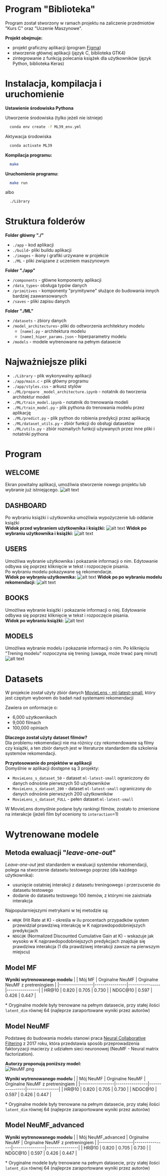 # Program "Biblioteka"
Program został stworzony w ramach projektu na zaliczenie przedmiotów "Kurs C" oraz "Uczenie Maszynowe".  

**Projekt obejmuje:**
- projekt graficzny aplikacji (program [Figma](https://www.figma.com/design/DAvdbbqJWTrbtWR9aTusEk/C_project?node-id=0-1&p=f&m=dev))
- stworzenie głównej aplikacji (język C, biblioteka GTK4)
- zintegrowanie z funkcją polecania książek dla użytkowników (język Python, biblioteka Keras)

# Instalacja, kompilacja i uruchomienie
**Ustawienie środowiska Pythona**

Utworzenie środowiska (tylko jeżeli nie istnieje)
```bash
  conda env create -f ML39_env.yml
``` 
Aktywacja środowiska
```bash
  conda activate ML39
``` 
**Kompilacja programu:**
```bash
  make
``` 
**Uruchomienie programu:**
```bash
  make run
``` 
albo
```bash
  ./Library
``` 
# Struktura folderów
**Folder główny "./"**
- `./app` - kod aplikacji
- `./build`- pliki buildu aplikacji
- `./images` - ikony i grafiki urzywane w projekcie
- `./ML` - pliki związane z uczeniem maszynowym

**Folder "./app"**
- `/components` - główne komponenty aplikacji
- `/data_types`- obsługa typów danych
- `/primitives` - komponenty "prymitywne" służące do budowania innych bardziej zaawansowanych 
- `/saves` - pliki zapisu danych

**Folder "./ML"**
- `/datasets` - zbiory danych
- `/model_architectures`- pliki do odtworzenia architektury modelu 
  - `[name].py` - architektura modelu
  - `[name]_hiper_params.json` - hiperparametry modelu
- `/models` - modele wytrenowane na pełnym datasecie

# Najważniejsze pliki
- `./Library` - plik wykonywalny aplikacji
- `./app/main.c` - plik główny programu
- `./app/styles.css` - arkusz stylów
- `./ML/prepare _model_architecture.ipynb` - notatnik do tworzenia architektur modeli
- `./ML/train_model.ipynb` - notatnik do trenowania modeli
- `./ML/train_model.py` - plik pythona do trenowania modelu przez aplikację
- `./ML/predict.py` - plik python do robienia predykcji przez aplikację
- `./ML/dataset_utils.py` - zbiór funkcji do obsługi datasetów
- `./ML/utils.py` - zbiór rozmaitych funkcji używanych przez inne pliki i notatniki pythona

# Program
## WELCOME 
Ekran powitalny aplikacji, umożliwia stworzenie nowego projektu lub wybranie już istniejącego.
![alt text](images/image-6.png)

## DASHBOARD 
Po wybraniu książki i użytkownika umożliwia wypożyczenie lub oddanie książki  
**Widok przed wybraniem użytkownika i książki:**
![alt text](images/image.png)
**Widok po wybraniu użytkownika i książki:**
![alt text](images/image-5.png)
 
## USERS 
Umożliwa wybranie użytkownika i pokazanie informacji o nim. Edytowanie odbywa się poprzez kliknięcie w tekst i rozpoczęcie pisania.  
Po wybraniu modelu pokazywane są rekomendacje.  
**Widok po wybraniu użytkownika:**
![alt text](images/image-1.png)
**Widok po po wybraniu modelu rekomendacji:**
![alt text](images/image-2.png)

## BOOKS 
Umożliwa wybranie książki i pokazanie informacji o niej. Edytowanie odbywa się poprzez kliknięcie w tekst i rozpoczęcie pisania.  
**Widok po wybraniu książki:**
![alt text](images/image-3.png)
## MODELS 
Umożliwa wybranie modelu i pokazanie informacji o nim. Po kliknięciu "Trening modelu" rozpoczyna się trening (uwaga, może trwać parę minut) 
![alt text](images/image-4.png)

# Datasets
W projekcie został użyty zbiór danych [MovieLens - ml-latest-small](https://grouplens.org/datasets/movielens/), który jest częstym wyborem do badań nad systemami rekomendacji  

Zawiera on onformacje o:
- 6,000 użytkownikach
- 9,000 filmach
- 100,000 opiniach

**Dlaczego został użyty dataset filmów?**  
Dla problemu rekomendacji nie ma różnicy czy rekomendowane są filmy czy książki, a ten zbiór danych jest w literaturze standardem dla szkolenia systemów rekomendacji.

**Przystosowanie do projektów w aplikacji**  
Domyślnie w aplikacji dostępne są 3 projekty:
- `MovieLens_s_dataset_50` - dataset `ml-latest-small` ograniczony do danych odnośnie pierwszych 50 użytkowników
- `MovieLens_s_dataset_200` - dataset `ml-latest-small` ograniczony do danych odnośnie pierwszych 200 użytkowników
- `MovieLens_s_dataset_FULL` - pełen dataset `ml-latest-small`

W MovieLens domyślnie podane były rankingi filmów, zostało to zmienione na interakcje (jeżeli film był oceniony to `interaction`=1)
# Wytrenowane modele
## Metoda ewaluacji "*leave-one-out*"
*Leave-one-out* jest standardem w ewaluacji systemów rekomendacji, polega na stworzenie datasetu testowego poprzez (dla każdego użytkownika):
- usunięcie ostatniej interakcji z datasetu treningowego i przerzucenie do datasetu testowego
- dodanie do datasetu testowego 100 itemów, z którymi nie zaistniała interakcja

Najpopularniejszymi metrykami w tej metodzie są:
- `HR@K` (Hit Rate at K) - określa w ilu procentach przypadków system przewidział prawdziwą interakcję w K najprawdopodobniejszych predykcjach
- `NDGC@K` (Normalized Discounted Cumulative Gain at K) - wskazuje jak wysoko w K najprawdopodobniejszych predykcjach znajduje się prawdziwa interakcja (1 dla prawdziwej interakcji zawsze na pierwszym miejscu)

## Model MF
**Wyniki wytrenowanego modelu**
|  | Mój MF | Orginalne NeuMF       | Orginalne NeuMF z pretreningiem       |
|-----------------|----------------|----------------|----------------|
| HR@10 | 0.820 | 0.705 | 0.730 |
| NDGC@10 | 0.597 | 0.426 | 0.447 |

\* Oryginalne modele były trenowane na pełnym datasecie, przy stałej ilości `latent_dim` równej 64 (najleprze zaraportowane wyniki przez autorów)

## Model NeuMF
Podstawę do budowania modelu stanowi praca [Neural Collaborative Filtering](https://arxiv.org/pdf/1708.05031) z 2017 roku, która przedstawia sposób przeprowadzenia faktoryzacji macierzy z udziałem sieci neuronowej (NeuMF - Neural matrix factorization).

**Autorzy proponują poniższy model:**  
![NeuMF.png](ML/images/NeuMF.png)

**Wyniki wytrenowanego modelu**
|  | Mój NeuMF | Orginalne NeuMF       | Orginalne NeuMF z pretreningiem       |
|-----------------|----------------|----------------|----------------|
| HR@10 | 0.820 | 0.705 | 0.730 |
| NDGC@10 | 0.597 | 0.426 | 0.447 |

\* Oryginalne modele były trenowane na pełnym datasecie, przy stałej ilości `latent_dim` równej 64 (najleprze zaraportowane wyniki przez autorów)

## Model NeuMF_advanced
**Wyniki wytrenowanego modelu**
|  | Mój NeuMF_advanced | Orginalne NeuMF       | Orginalne NeuMF z pretreningiem       |
|-----------------|----------------|----------------|----------------|
| HR@10 | 0.820 | 0.705 | 0.730 |
| NDGC@10 | 0.597 | 0.426 | 0.447 |

\* Oryginalne modele były trenowane na pełnym datasecie, przy stałej ilości `latent_dim` równej 64 (najleprze zaraportowane wyniki przez autorów)